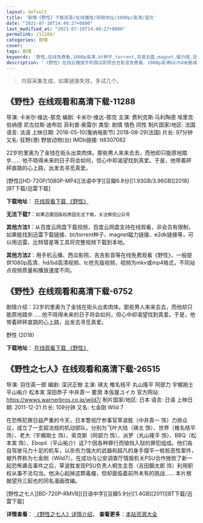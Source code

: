```yaml
---
layout: default
title: '剧情《野性》下载资源/在线播放/视频地址/1080p/高清/蓝光'
date: "2021-07-10T14:40:27+0800"
last_modified_at: "2021-07-10T14:40:27+0800"
permalink: /11288/
categories: 剧情
cover:
tags: 剧情
keywords: '野性,在线免费看,1080p高清,bt种子,torrent,百度云盘,magnet,磁力链,迅雷下载资源'
description: '《野性》在线云播放手机西瓜影院吉吉影音免费看，1080p高清bd/hd未删减完整版和tc抢先枪版，mkv/mp4格式，附带bt/torrent种子、magnet/磁力链、百度云盘、网盘资源迅雷下载链接'
---
```


>内容采集生成，如果链接失效，多试几个。


## 《野性》在线观看和高清下载-11288

导演: 卡米尔·维达-那克 编剧: 卡米尔·维达-那克 主演: 费利克斯·马利陶德 埃里克·伯纳德 尼古拉斯·迪布拉 菲利普·奥雷尔 类型: 剧情 情色 同性 制片国家/地区: 法国 语言: 法语 上映日期: 2018-05-10(戛纳电影节) 2018-08-29(法国) 片长: 97分钟 又名: 狂野(港) 野放动物(台) IMDb链接: tt8307082

22岁的里奥为了金钱在街头出卖肉体。那些男人来来去去，而他却只能原地踏步…… 他不晓得未来的日子将会如何，但心中却渴望找到真爱。于是，他带着砰砰直跳的心上路，出发去寻觅真爱。


[野性][HD-720P/1080P-MP4][法语中字][豆瓣6.8分][1.93GB/3.96GB][2018][BT下载/迅雷下载]

**下载地址**： [在线观看下载 《野性》](https://www.btdx8.com/torrent/yx_2018-2.html) 


**无法下载?**：`如果迅雷因版权原因无法下载，关注微信公众号 `

**其他方法1**：从百度云网盘下载视频，百度云网盘支持在线观看，非会员有限制，如果能找到迅雷下载链接、bt/torrent种子、magnet磁力链接、e2dk链接等，可以用迅雷、比特彗星等工具将完整视频下载到本地。

**其他方法2**：用手机云播、西瓜影院、吉吉影音等在线免费观看《野性》，一般提供1080p高清、hd/bd高清视频、tc抢先版视频，视频为mkv或mp4格式，不同站点视频质量和播放速度不同。


## 《野性》在线观看和高清下载-6752

剧情介绍：22岁的里奥为了金钱在街头出卖肉体。那些男人来来去去，而他却只能原地踏步……他不晓得未来的日子将会如何，但心中却渴望找到真爱。于是，他带着砰砰直跳的心上路，出发去寻觅真爱。


野性 (2018)

**下载地址**： [在线观看下载 《野性》](https://www.btbtdy.me/btdy/dy14417.html) 


## 《野性之七人》在线观看和高清下载-26515

导演: 羽住英一郎 编剧: 深沢正樹 主演: 瑛太 椎名桔平 丸山隆平 阿部力 宇梶剛士 平山祐介 松本実 深田恭子 中井貴一 要潤 本仮屋ユイカ 官方网站: https://wwws.warnerbros.co.jp/wild7/ 制片国家/地区: 日本 语言: 日语 上映日期: 2011-12-21 片长: 109分钟 又名: 七金刚 Wild 7

在恐怖犯罪日益严重的今天，日本警视厅参事官草波胜（中井貴一 饰）力排众议，成立了一支超法规的机动部队，分别为飞叶大陆（瑛太 饰）、世界（椎名桔平 饰）、老大（宇梶剛士 饰）、索克斯（阿部力 饰）、派罗（丸山隆平 饰）、BBQ（松本実 饰）、Ebopii（平山祐介）这7个因各种罪行而锒铛入狱的罪犯组成。他们各自驾驶马力十足的机车，以杀伤力强大的武器和超凡的身手摆平一桩桩恶性案件，被外界称为七金刚（Wild7）。在成功与公安调查厅情报机关PSU合作挫败了新一起恐怖袭击事件之后，草波胜发现PSU负责人桐生圭吾（吉田鋼太郎 饰）利用职权从事不法勾当。他决心起掉这颗毒瘤，但却面临着前所未有的挑战…… 本片根据望月三起也的同名漫画改编。


[野性之七人][BD-720P-RMVB][日语中字][豆瓣5.9分][1.4GB][2011][BT下载/迅雷下载]

**详情查看**： [《野性之七人》详情介绍](/movie/26515/)， **查看更多**：[本站资源大全](/movie/t/all/)

